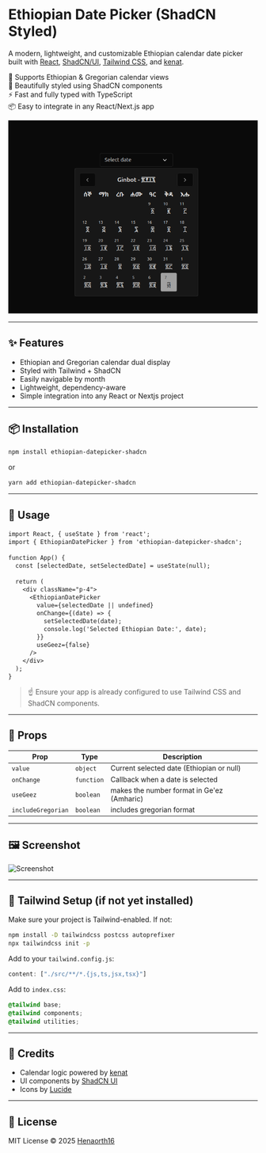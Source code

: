 # Ethiopian Date Picker (ShadCN Styled)

A modern, lightweight, and customizable Ethiopian calendar date picker built with [React](https://react.dev/), [ShadCN/UI](https://ui.shadcn.dev/), [Tailwind CSS](https://tailwindcss.com/), and [kenat](https://www.npmjs.com/package/kenat).

📅 Supports Ethiopian & Gregorian calendar views  
🎨 Beautifully styled using ShadCN components  
⚡️ Fast and fully typed with TypeScript  
📦 Easy to integrate in any React/Next.js app

![ethiopian-datepicker-screenshot](./public/eth-datepicker-shadcn-screenshot.png)

---

## ✨ Features

- Ethiopian and Gregorian calendar dual display
- Styled with Tailwind + ShadCN
- Easily navigable by month
- Lightweight, dependency-aware
- Simple integration into any React or Nextjs project

---

## 📦 Installation

```bash
npm install ethiopian-datepicker-shadcn
```

or

```bash
yarn add ethiopian-datepicker-shadcn
```

---

## 🚀 Usage

```tsx
import React, { useState } from 'react';
import { EthiopianDatePicker } from 'ethiopian-datepicker-shadcn';

function App() {
  const [selectedDate, setSelectedDate] = useState(null);

  return (
    <div className="p-4">
      <EthiopianDatePicker
        value={selectedDate || undefined}
        onChange={(date) => {
          setSelectedDate(date);
          console.log('Selected Ethiopian Date:', date);
        }}
        useGeez={false}
      />
    </div>
  );
}
```

> ☝️ Ensure your app is already configured to use Tailwind CSS and ShadCN components.

---

## 🧱 Props

| Prop       | Type      | Description                                 |
|------------|-----------|---------------------------------------------|
| `value`    | `object`  | Current selected date (Ethiopian or null)   |
| `onChange` | `function`| Callback when a date is selected            |
| `useGeez` | `boolean` | makes the number format in Ge'ez (Amharic)  |
| `includeGregorian` | `boolean` | includes gregorian format  |
---

## 🖼 Screenshot

![Screenshot](https://user-images.githubusercontent.com/henaorth16/eth-datepicker-shadcn-screenshot.png)

---

## 🔧 Tailwind Setup (if not yet installed)

Make sure your project is Tailwind-enabled. If not:

```bash
npm install -D tailwindcss postcss autoprefixer
npx tailwindcss init -p
```

Add to your `tailwind.config.js`:

```js
content: ["./src/**/*.{js,ts,jsx,tsx}"]
```

Add to `index.css`:

```css
@tailwind base;
@tailwind components;
@tailwind utilities;
```

---

## 🙏 Credits

- Calendar logic powered by [kenat](https://www.npmjs.com/package/kenat)
- UI components by [ShadCN UI](https://ui.shadcn.dev/)
- Icons by [Lucide](https://lucide.dev/)

---

## 📄 License

MIT License © 2025 [Henaorth16](https://github.com/henaorth16)
